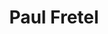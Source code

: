 ---
title: "Paul Fretel"
url: /saint-jean-de-luz/paul-fretel-boulevard-adolphe-thiers/
shop: coiffeur
---